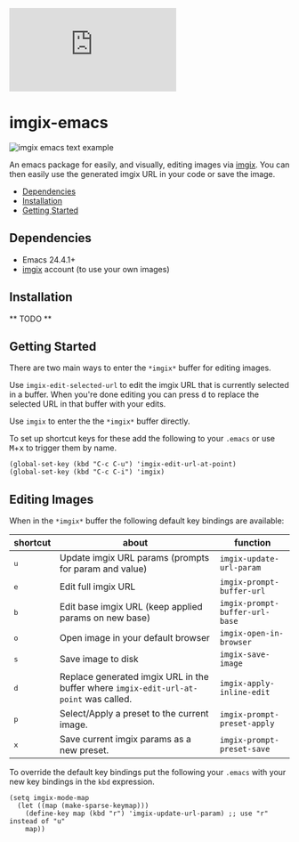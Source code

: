 ![imgix logo](https://assets.imgix.net/imgix-logo-web-2014.pdf?page=2&fm=png&w=200&h=200)

imgix-emacs
===========

![imgix emacs text example](https://jackangers.imgix.net/imgix_emacs_txt_example.gif)

An emacs package for easily, and visually, editing images via [imgix](http://www.imgix.com). You can then easily use the generated imgix URL in your code or save the image.


* [Dependencies](#dependencies)
* [Installation](#install)
* [Getting Started](#getting-started)

<a name="dependencies"></a>
Dependencies
------------
* Emacs 24.4.1+
* [imgix](http://www.imgix.com) account (to use your own images)

<a name="install"></a>
Installation
------------

** TODO **

<a name="getting-started"></a>
Getting Started
---------------

There are two main ways to enter the `*imgix*` buffer for editing images.

Use `imgix-edit-selected-url` to edit the imgix URL that is currently selected in a buffer. When you're done editing you can press <kbd>d</kbd> to replace the selected URL in that buffer with your edits.

Use `imgix` to enter the the `*imgix*` buffer directly.

To set up shortcut keys for these add the following to your `.emacs` or use <kbd>M</kbd>+<kbd>x</kbd> to trigger them by name.

    (global-set-key (kbd "C-c C-u") 'imgix-edit-url-at-point)
    (global-set-key (kbd "C-c C-i") 'imgix)


Editing Images
--------------
When in the `*imgix*` buffer the following default key bindings are available:

| shortcut   | about  | function  |
|---|---|---|
| <kbd>u</kbd>  | Update imgix URL params (prompts for param and value)  | `imgix-update-url-param`  |
| <kbd>e</kbd>  | Edit full imgix URL   | `imgix-prompt-buffer-url`  |
| <kbd>b</kbd>  | Edit base imgix URL (keep applied params on new base)  | `imgix-prompt-buffer-url-base`  |
| <kbd>o</kbd>  | Open image in your default browser   | `imgix-open-in-browser`  |
| <kbd>s</kbd>  | Save image to disk   | `imgix-save-image`  |
| <kbd>d</kbd>  | Replace generated imgix URL in the buffer where `imgix-edit-url-at-point` was called.  | `imgix-apply-inline-edit`  |
| <kbd>p</kbd>  | Select/Apply a preset to the current image.  | `imgix-prompt-preset-apply`  |
| <kbd>x</kbd>  | Save current imgix params as a new preset.  | `imgix-prompt-preset-save`  |


To override the default key bindings put the following your `.emacs` with your new key bindings in the `kbd` expression.

    (setq imgix-mode-map
      (let ((map (make-sparse-keymap)))
        (define-key map (kbd "r") 'imgix-update-url-param) ;; use "r" instead of "u"
        map))
